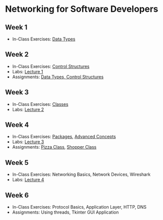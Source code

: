 # Networking for Software Developers

## Week 1

- In-Class Exercises: [Data Types](data-types)

## Week 2

- In-Class Exercises: [Control Structures](control-structures)
- Labs: [Lecture 1](https://github.com/ttran375/comp216-lab1)
- Assignments: [Data Types, Control Structures](https://github.com/ttran375/comp216-assignment1)

## Week 3

- In-Class Exercises: [Classes](classes)
- Labs: [Lecture 2](https://github.com/ttran375/comp216-lab2)

## Week 4

- In-Class Exercises: [Packages](packages), [Advanced Concepts](advanced_concepts)
- Labs: [Lecture 3](https://github.com/ttran375/comp216-lab3)
- Assignments: [Pizza Class](https://github.com/ttran375/comp216-assignment2), [Shopper Class](https://github.com/ttran375/comp216-assignment3)

## Week 5

- In-Class Exercises: Networking Basics, Network Devices, Wireshark
- Labs: [Lecture 4](https://github.com/ttran375/comp216-lab4)

## Week 6

- In-Class Exercises: Protocol Basics, Application Layer, HTTP, DNS
- Assignments: Using threads, Tkinter GUI Application
